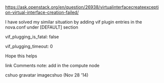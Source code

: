 https://ask.openstack.org/en/question/26938/virtualinterfacecreateexception-virtual-interface-creation-failed/

I have solved my similar situation by adding vif plugin entries in the nova.conf under [DEFAULT] section

vif_plugging_is_fatal: false

vif_plugging_timeout: 0

Hope this helps

link Comments
note: add in the compute node

cshuo gravatar imagecshuo (Nov 28 '14)